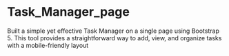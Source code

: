 # Task_Manager_page
 Built a simple yet effective Task Manager on a single page using Bootstrap 5. This tool provides a straightforward way to add, view, and organize tasks with a mobile-friendly layout
